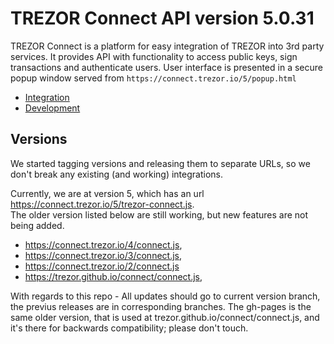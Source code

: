 # TREZOR Connect API version 5.0.31

TREZOR Connect is a platform for easy integration of TREZOR into 3rd party services. It provides API with functionality to access public keys, sign transactions and authenticate users. User interface is presented in a secure popup window served from `https://connect.trezor.io/5/popup.html`

* [Integration](docs/index.md)
* [Development](https://wiki.trezor.io/Developers_guide:Trezor_Connect_API)


## Versions
We started tagging versions and releasing them to separate URLs, so we don't break any existing (and working) integrations.

Currently, we are at version 5, which has an url https://connect.trezor.io/5/trezor-connect.js.
<br> 
The older version listed below are still working, but new features are not being added.
* https://connect.trezor.io/4/connect.js, 
* https://connect.trezor.io/3/connect.js, 
* https://connect.trezor.io/2/connect.js 
* https://trezor.github.io/connect/connect.js, 

With regards to this repo - All updates should go to current version branch, the previus releases are in corresponding branches. The gh-pages is the same older version, that is used at trezor.github.io/connect/connect.js, and it's there for backwards compatibility; please don't touch.

